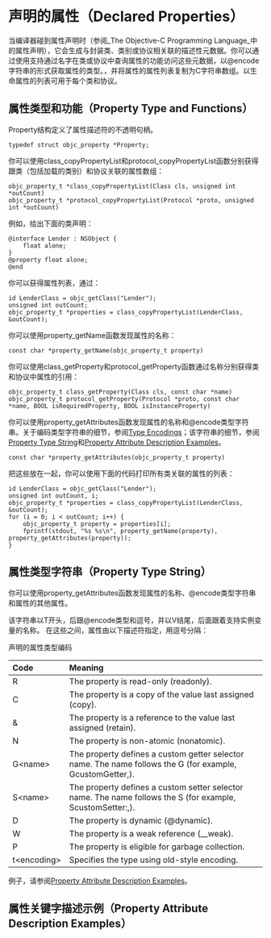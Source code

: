 # 声明的属性（Declared Properties）

当编译器碰到属性声明时（参阅_The Objective-C Programming Language_中的属性声明），它会生成与封装类、类别或协议相关联的描述性元数据。你可以通过使用支持通过名字在类或协议中查询属性的功能访问这些元数据，以@encode字符串的形式获取属性的类型。，并将属性的属性列表复制为C字符串数组。以生命属性的列表可用于每个类和协议。

## 属性类型和功能（Property Type and Functions）

Property结构定义了属性描述符的不透明句柄。

```
typedef struct objc_property *Property;
```

你可以使用class\_copyPropertyList和protocol\_copyPropertyList函数分别获得跟类（包括加载的类别）和协议关联的属性数组：

```
objc_property_t *class_copyPropertyList(Class cls, unsigned int *outCount)
objc_property_t *protocol_copyPropertyList(Protocol *proto, unsigned int *outCount)
```

例如，给出下面的类声明：

```
@interface Lender : NSObject {
    float alone;
}
@property float alone;
@end
```

你可以获得属性列表，通过：

```
id LenderClass = objc_getClass("Lender");
unsigned int outCount;
objc_property_t *properties = class_copyPropertyList(LenderClass, &outCount);
```

你可以使用property\_getName函数发现属性的名称：

```
const char *property_getName(objc_property_t property)
```

你可以使用class\_getProperty和protocol\_getProperty函数通过名称分别获得类和协议中属性的引用：

```
objc_property_t class_getProperty(Class cls, const char *name)
objc_property_t protocol_getProperty(Protocol *proto, const char *name, BOOL isRequiredProperty, BOOL isInstanceProperty)
```

你可以使用property\_getAttributes函数发现属性的名称和@encode类型字符串。关于编码类型字符串的细节，参阅[Type Encodings](https://developer.apple.com/library/content/documentation/Cocoa/Conceptual/ObjCRuntimeGuide/Articles/ocrtTypeEncodings.html#//apple_ref/doc/uid/TP40008048-CH100-SW1)；该字符串的细节，参阅[Property Type String](https://developer.apple.com/library/content/documentation/Cocoa/Conceptual/ObjCRuntimeGuide/Articles/ocrtPropertyIntrospection.html#//apple_ref/doc/uid/TP40008048-CH101-SW6)和[Property Attribute Description Examples](https://developer.apple.com/library/content/documentation/Cocoa/Conceptual/ObjCRuntimeGuide/Articles/ocrtPropertyIntrospection.html#//apple_ref/doc/uid/TP40008048-CH101-SW5)。

```
const char *property_getAttributes(objc_property_t property)
```

把这些放在一起，你可以使用下面的代码打印所有类关联的属性的列表：

```
id LenderClass = objc_getClass("Lender");
unsigned int outCount, i;
objc_property_t *properties = class_copyPropertyList(LenderClass, &outCount);
for (i = 0; i < outCount; i++) {
    objc_property_t property = properties[i];
    fprintf(stdout, "%s %s\n", property_getName(property), property_getAttributes(property));
}
```

## 属性类型字符串（Property Type String）

你可以使用property\_getAttributes函数发现属性的名称、@encode类型字符串和属性的其他属性。

该字符串以T开头，后跟@encode类型和逗号，并以V结尾，后面跟着支持实例变量的名称。 在这些之间，属性由以下描述符指定，用逗号分隔：

声明的属性类型编码

| Code | Meaning |
| :--- | :--- |
| R | The property is read-only \(readonly\). |
| C | The property is a copy of the value last assigned \(copy\). |
| & | The property is a reference to the value last assigned \(retain\). |
| N | The property is non-atomic \(nonatomic\). |
| G&lt;name&gt; | The property defines a custom getter selector name. The name follows the G \(for example, GcustomGetter,\). |
| S&lt;name&gt; | The property defines a custom setter selector name. The name follows the S \(for example, ScustomSetter:,\). |
| D | The property is dynamic \(@dynamic\). |
| W | The property is a weak reference \(\_\_weak\). |
| P | The property is eligible for garbage collection. |
| t&lt;encoding&gt; | Specifies the type using old-style encoding. |

例子，请参阅[Property Attribute Description Examples](https://developer.apple.com/library/content/documentation/Cocoa/Conceptual/ObjCRuntimeGuide/Articles/ocrtPropertyIntrospection.html#//apple_ref/doc/uid/TP40008048-CH101-SW5)。

## 属性关键字描述示例（Property Attribute Description Examples）



